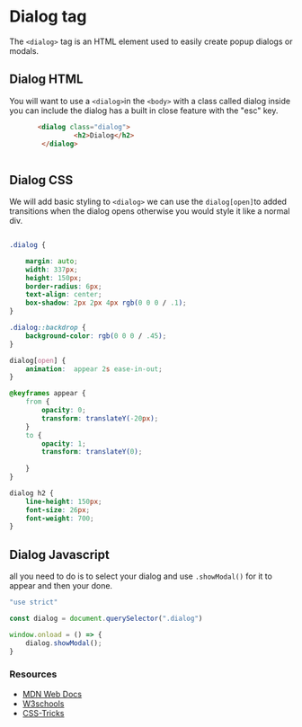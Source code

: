 # Dialog tag   

The ```<dialog>``` tag is an HTML element used to easily create popup dialogs or modals.

## Dialog HTML
You will want to use a ```<dialog>```in the ```<body>``` with a class called dialog inside you can include the dialog has a built in close feature with the "esc" key.
```html
       <dialog class="dialog">
                <h2>Dialog</h2>  
        </dialog>
 
```

## Dialog CSS

We will add basic styling to ```<dialog>``` we can use the ```dialog[open]```to added transitions when the dialog opens otherwise you would style it like a normal div.
```css

.dialog {

    margin: auto;
    width: 337px;
    height: 150px;
    border-radius: 6px;
    text-align: center;
    box-shadow: 2px 2px 4px rgb(0 0 0 / .1);
}

.dialog::backdrop {
    background-color: rgb(0 0 0 / .45);
}

dialog[open] {
    animation:  appear 2s ease-in-out;
}

@keyframes appear {
    from {
        opacity: 0;
        transform: translateY(-20px);
    }
    to {
        opacity: 1;
        transform: translateY(0);
   
    }
}

dialog h2 {
    line-height: 150px;
    font-size: 26px;
    font-weight: 700;
}

```

## Dialog Javascript
all you need to do is to select your dialog and use ```.showModal()``` for it to appear and then your done.

```javascript
"use strict"

const dialog = document.querySelector(".dialog")

window.onload = () => {
    dialog.showModal();
}
```

### Resources
- [MDN Web Docs](https://developer.mozilla.org/en-US/docs/Web/HTML/Element/dialog)
- [W3schools](https://www.w3schools.com/tags/tag_dialog.asp)
- [CSS-Tricks](https://css-tricks.com/some-hands-on-with-the-html-dialog-element/s)